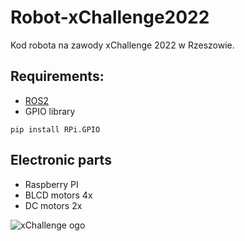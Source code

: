 # Robot-xChallenge2022

Kod robota na zawody xChallenge 2022 w Rzeszowie.

## Requirements:

- [ROS2](https://docs.ros.org/en/foxy/Installation.html)
- GPIO library

```
pip install RPi.GPIO
```

## Electronic parts

- Raspberry PI
- BLCD motors 4x
- DC motors 2x

![xChallenge ogo](https://xchallenge.pl/assets/svg/x-logo.svg)
